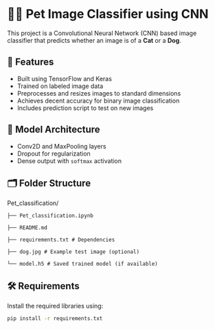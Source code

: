 # 🐶🐱 Pet Image Classifier using CNN

This project is a Convolutional Neural Network (CNN) based image classifier that predicts whether an image is of a **Cat** or a **Dog**.

## 🚀 Features

- Built using TensorFlow and Keras
- Trained on labeled image data
- Preprocesses and resizes images to standard dimensions
- Achieves decent accuracy for binary image classification
- Includes prediction script to test on new images

## 🧠 Model Architecture

- Conv2D and MaxPooling layers
- Dropout for regularization
- Dense output with `softmax` activation

## 🗂️ Folder Structure

  Pet_classification/
  
    ├── Pet_classification.ipynb 

    ├── README.md 

    ├── requirements.txt # Dependencies

    ├── dog.jpg # Example test image (optional)

    └── model.h5 # Saved trained model (if available)

## 🛠️ Requirements

Install the required libraries using:

```bash
pip install -r requirements.txt
